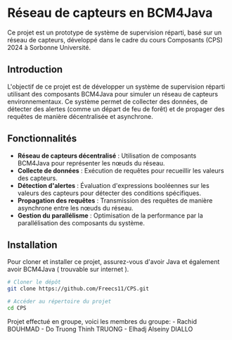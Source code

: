 # Réseau de capteurs en BCM4Java

Ce projet est un prototype de système de supervision réparti, basé sur un réseau de capteurs, développé dans le cadre du cours Composants (CPS) 2024 à Sorbonne Université.


## Introduction

L'objectif de ce projet est de développer un système de supervision réparti utilisant des composants BCM4Java pour simuler un réseau de capteurs environnementaux. Ce système permet de collecter des données, de détecter des alertes (comme un départ de feu de forêt) et de propager des requêtes de manière décentralisée et asynchrone.

## Fonctionnalités

- **Réseau de capteurs décentralisé** : Utilisation de composants BCM4Java pour représenter les nœuds du réseau.
- **Collecte de données** : Exécution de requêtes pour recueillir les valeurs des capteurs.
- **Détection d'alertes** : Évaluation d'expressions booléennes sur les valeurs des capteurs pour détecter des conditions spécifiques.
- **Propagation des requêtes** : Transmission des requêtes de manière asynchrone entre les nœuds du réseau.
- **Gestion du parallélisme** : Optimisation de la performance par la parallélisation des composants du système.

## Installation

Pour cloner et installer ce projet, assurez-vous d'avoir Java et également avoir BCM4Java ( trouvable sur internet ).

```bash
# Cloner le dépôt
git clone https://github.com/Freecs11/CPS.git

# Accéder au répertoire du projet
cd CPS

```

Projet effectué en groupe, voici les membres du groupe:
    - Rachid BOUHMAD
    - Do Truong Thinh TRUONG
    - Elhadj Alseiny DIALLO
